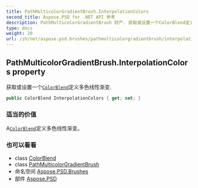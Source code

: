 ```yaml
---
title: PathMulticolorGradientBrush.InterpolationColors
second_title: Aspose.PSD for .NET API 参考
description: PathMulticolorGradientBrush 财产. 获取或设置一个ColorBlend定义多色线性渐变.
type: docs
weight: 20
url: /zh/net/aspose.psd.brushes/pathmulticolorgradientbrush/interpolationcolors/
---
```

## PathMulticolorGradientBrush.InterpolationColors property

获取或设置一个[`ColorBlend`](../../../aspose.psd/colorblend/)定义多色线性渐变.

```csharp
public ColorBlend InterpolationColors { get; set; }
```

### 适当的价值

A[`ColorBlend`](../../../aspose.psd/colorblend/)定义多色线性渐变。

### 也可以看看

* class [ColorBlend](../../../aspose.psd/colorblend/)
* class [PathMulticolorGradientBrush](../)
* 命名空间 [Aspose.PSD.Brushes](../../pathmulticolorgradientbrush/)
* 部件 [Aspose.PSD](../../../)


